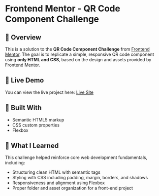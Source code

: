 # Frontend Mentor - QR Code Component Challenge

## 📝 Overview

This is a solution to the **QR Code Component Challenge** from [Frontend Mentor](https://www.frontendmentor.io/). The goal is to replicate a simple, responsive QR code component using **only HTML and CSS**, based on the design and assets provided by Frontend Mentor.

## 🚀 Live Demo

You can view the live project here: [Live Site](https://PranavRowvy.github.io/qr-code-component-main)

## 🔧 Built With

- Semantic HTML5 markup
- CSS custom properties
- Flexbox

## 🎯 What I Learned

This challenge helped reinforce core web development fundamentals, including:

- Structuring clean HTML with semantic tags
- Styling with CSS including padding, margin, borders, and shadows
- Responsiveness and alignment using Flexbox
- Proper folder and asset organization for a front-end project